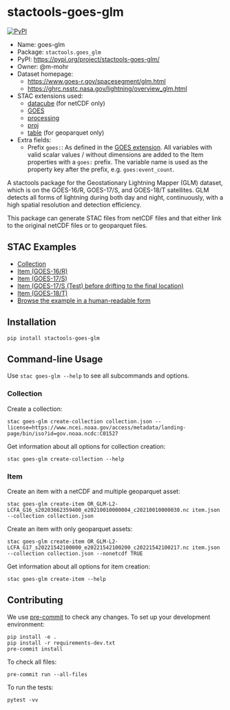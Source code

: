 # stactools-goes-glm

[![PyPI](https://img.shields.io/pypi/v/stactools-goes-glm)](https://pypi.org/project/stactools-goes-glm/)

- Name: goes-glm
- Package: `stactools.goes_glm`
- PyPI: <https://pypi.org/project/stactools-goes-glm/>
- Owner: @m-mohr
- Dataset homepage:
  - <https://www.goes-r.gov/spacesegment/glm.html>
  - <https://ghrc.nsstc.nasa.gov/lightning/overview_glm.html>
- STAC extensions used:
  - [datacube](https://github.com/stac-extensions/datacube/) (for netCDF only)
  - [GOES](https://github.com/stac-extensions/goes/)
  - [processing](https://github.com/stac-extensions/processing/)
  - [proj](https://github.com/stac-extensions/projection/)
  - [table](https://github.com/stac-extensions/table/) (for geoparquet only)
- Extra fields:
  - Prefix `goes:`: As defined in the [GOES extension](https://github.com/stac-extensions/goes/).
    All variables with valid scalar values / without dimensions are added to
    the Item properties with a `goes:` prefix. The variable name is used as
    the property key after the prefix, e.g. `goes:event_count`.

A stactools package for the Geostationary Lightning Mapper (GLM) dataset, which
is on the GOES-16/R, GOES-17/S, and GOES-18/T satellites. GLM detects all forms
of lightning during both day and night, continuously, with a high spatial
resolution and detection efficiency.

This package can generate STAC files from netCDF files and that either link to
the original netCDF files or to geoparquet files.

## STAC Examples

- [Collection](examples/collection.json)
- [Item (GOES-16/R)](./examples/OR_GLM-L2-LCFA_G16_s20181591447400_e20181591448000/OR_GLM-L2-LCFA_G16_s20181591447400_e20181591448000.json)
- [Item (GOES-17/S)](./examples/OR_GLM-L2-LCFA_G17_s20200160612000_e20200160612110/OR_GLM-L2-LCFA_G17_s20200160612000_e20200160612110.json)
- [Item (GOES-17/S (Test) before drifting to the final location)](./examples/OR_GLM-L2-LCFA_G17_s20182831047000_e20182831047200/OR_GLM-L2-LCFA_G17_s20182831047000_e20182831047200.json)
- [Item (GOES-18/T)](./examples/OR_GLM-L2-LCFA_G18_s20230261900000_e20230261900200/OR_GLM-L2-LCFA_G18_s20230261900000_e20230261900200.json)
- [Browse the example in a human-readable form](https://radiantearth.github.io/stac-browser/#/external/raw.githubusercontent.com/stactools-packages/goes-glm/main/examples/collection.json)

## Installation

```shell
pip install stactools-goes-glm
```

## Command-line Usage

Use `stac goes-glm --help` to see all subcommands and options.

### Collection

Create a collection:

```shell
stac goes-glm create-collection collection.json --license=https://www.ncei.noaa.gov/access/metadata/landing-page/bin/iso?id=gov.noaa.ncdc:C01527
```

Get information about all options for collection creation:

```shell
stac goes-glm create-collection --help
```

### Item

Create an item with a netCDF and multiple geoparquet asset:

```shell
stac goes-glm create-item OR_GLM-L2-LCFA_G16_s20203662359400_e20210010000004_c20210010000030.nc item.json --collection collection.json
```

Create an item with only geoparquet assets:

```shell
stac goes-glm create-item OR_GLM-L2-LCFA_G17_s20221542100000_e20221542100200_c20221542100217.nc item.json --collection collection.json --nonetcdf TRUE
```

Get information about all options for item creation:

```shell
stac goes-glm create-item --help
```

## Contributing

We use [pre-commit](https://pre-commit.com/) to check any changes.
To set up your development environment:

```shell
pip install -e .
pip install -r requirements-dev.txt
pre-commit install
```

To check all files:

```shell
pre-commit run --all-files
```

To run the tests:

```shell
pytest -vv
```

